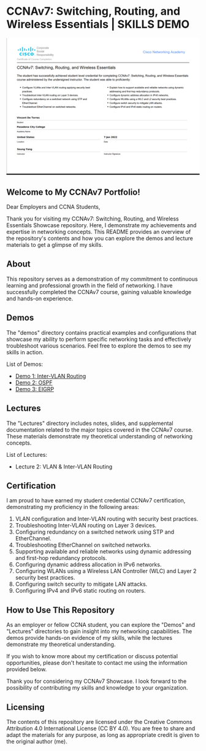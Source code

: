 # CCNAv7: Switching, Routing, and Wireless Essentials |  SKILLS DEMO


![cert-image](assets/imgs/netacad-ccnav7-routing-and-switching-essentials.png)
## Welcome to My CCNAv7 Portfolio!

Dear Employers and CCNA Students,

Thank you for visiting my CCNAv7: Switching, Routing, and Wireless Essentials Showcase repository. Here, I demonstrate my achievements and expertise in networking concepts. This README provides an overview of the repository's contents and how you can explore the demos and lecture materials to get a glimpse of my skills.

## About

This repository serves as a demonstration of my commitment to continuous learning and professional growth in the field of networking. I have successfully completed the CCNAv7 course, gaining valuable knowledge and hands-on experience.

## Demos

The "demos" directory contains practical examples and configurations that showcase my ability to perform specific networking tasks and effectively troubleshoot various scenarios. Feel free to explore the demos to see my skills in action.

List of Demos:

-  [Demo 1: Inter-VLAN Routing](/demos/inter-vlan-routing)
-  [Demo 2: OSPF](/demos/ospf)
-  [Demo 3: EIGRP](/demos/eigrp)


## Lectures

The "Lectures" directory includes notes, slides, and supplemental documentation related to the major topics covered in the CCNAv7 course. These materials demonstrate my theoretical understanding of networking concepts.

List of Lectures:
- Lecture 2:  VLAN & Inter-VLAN Routing


## Certification

I am proud to have earned my student credential CCNAv7 certification, demonstrating my proficiency in the following areas:

1. VLAN configuration and Inter-VLAN routing with security best practices.
2. Troubleshooting Inter-VLAN routing on Layer 3 devices.
3. Configuring redundancy on a switched network using STP and EtherChannel.
4. Troubleshooting EtherChannel on switched networks.
5. Supporting available and reliable networks using dynamic addressing and first-hop redundancy protocols.
6. Configuring dynamic address allocation in IPv6 networks.
7. Configuring WLANs using a Wireless LAN Controller (WLC) and Layer 2 security best practices.
8. Configuring switch security to mitigate LAN attacks.
9. Configuring IPv4 and IPv6 static routing on routers.

## How to Use This Repository

As an employer or fellow CCNA student, you can explore the "Demos" and "Lectures" directories to gain insight into my networking capabilities. The demos provide hands-on evidence of my skills, while the lectures demonstrate my theoretical understanding.

If you wish to know more about my certification or discuss potential opportunities, please don't hesitate to contact me using the information provided below.

Thank you for considering my CCNAv7 Showcase. I look forward to the possibility of contributing my skills and knowledge to your organization.

## Licensing
The contents of this repository are licensed under the Creative Commons Attribution 4.0 International License (CC BY 4.0). You are free to share and adapt the materials for any purpose, as long as appropriate credit is given to the original author (me).
